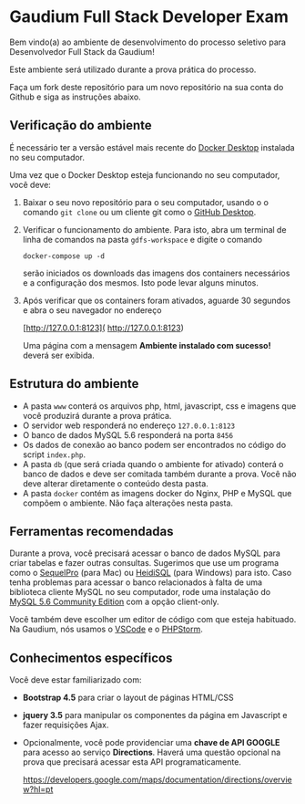 # Gaudium Full Stack Developer Exam

Bem vindo(a) ao ambiente de desenvolvimento do processo seletivo para Desenvolvedor Full Stack da Gaudium!

Este ambiente será utilizado durante a prova prática do processo.

Faça um fork deste repositório para um novo repositório na sua conta do Github e siga as instruções abaixo.

## Verificação do ambiente

É necessário ter a versão estável mais recente do [Docker Desktop](https://www.docker.com/products/docker-desktop) instalada no seu computador.

Uma vez que o Docker Desktop esteja funcionando no seu computador, você deve:

1. Baixar o seu novo repositório para o seu computador, usando o o comando `git clone` ou um cliente git como o [GitHub Desktop](https://desktop.github.com/).

2. Verificar o funcionamento do ambiente. Para isto, abra um terminal de linha de comandos na pasta `gdfs-workspace` e digite o comando 

   `docker-compose up -d`

   serão iniciados os downloads das imagens dos containers necessários e a configuração dos mesmos. Isto pode levar alguns minutos.

3. Após verificar que os containers foram ativados, aguarde 30 segundos e abra o seu navegador no endereço

    [http://127.0.0.1:8123]( http://127.0.0.1:8123)

   Uma página com a mensagem **Ambiente instalado com sucesso!** deverá ser exibida.

## Estrutura do ambiente

- A pasta `www` conterá os arquivos php, html, javascript, css e imagens que você produzirá durante a prova prática.
- O servidor web responderá no endereço `127.0.0.1:8123` 
- O banco de dados MySQL 5.6 responderá na porta `8456`
- Os dados de conexão ao banco podem ser encontrados no código do script `index.php`.
- A pasta `db` (que será criada quando o ambiente for ativado) conterá o banco de dados e deve ser comitada também durante a prova. Você não deve alterar diretamente o conteúdo desta pasta.
- A pasta `docker` contém as imagens docker do Nginx, PHP e MySQL que compõem o ambiente. Não faça alterações nesta pasta.

## Ferramentas recomendadas

Durante a prova, você precisará acessar o banco de dados MySQL para criar tabelas e fazer outras consultas. Sugerimos que use um programa como o [SequelPro](https://sequelpro.com/) (para Mac) ou [HeidiSQL](https://www.heidisql.com/) (para Windows) para isto. Caso tenha problemas para acessar o banco relacionados à falta de uma biblioteca cliente MySQL no seu computador, rode uma instalação  do [MySQL 5.6 Community Edition](https://dev.mysql.com/downloads/mysql/) com a opção client-only. 

Você também deve escolher um editor de código com que esteja habituado. Na Gaudium, nós usamos o [VSCode](https://code.visualstudio.com/) e o [PHPStorm](https://www.jetbrains.com/pt-br/phpstorm/).

## Conhecimentos específicos

Você deve estar familiarizado com:

- **Bootstrap 4.5** para criar o layout de páginas HTML/CSS

- **jquery 3.5** para manipular os componentes da página em Javascript e fazer requisições Ajax. 

- Opcionalmente, você pode providenciar uma **chave de API GOOGLE** para acesso ao serviço **Directions**. Haverá uma questão opcional na prova que precisará acessar esta API programaticamente.

  https://developers.google.com/maps/documentation/directions/overview?hl=pt